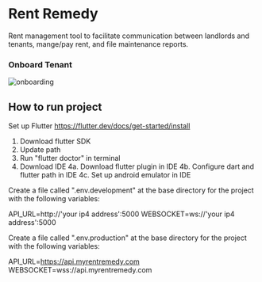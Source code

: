 # Rent Remedy

Rent management tool to facilitate communication between landlords and tenants, mange/pay rent, and file maintenance reports. 


### Onboard Tenant
![onboarding](https://user-images.githubusercontent.com/96437864/163682288-89685212-9f76-43c6-a7e6-e95a228f7fdf.gif)


## How to run project
Set up Flutter https://flutter.dev/docs/get-started/install

1. Download flutter SDK
2. Update path
3. Run "flutter doctor" in terminal
4. Download IDE
   4a. Download flutter plugin in IDE
   4b. Configure dart and flutter path in IDE
   4c. Set up android emulator in IDE

Create a file called ".env.development" at the base directory for the project with the following variables:

API_URL=http://'your ip4 address':5000
WEBSOCKET=ws://'your ip4 address':5000

Create a file called ".env.production" at the base directory for the project with the following variables:

API_URL=https://api.myrentremedy.com
WEBSOCKET=wss://api.myrentremedy.com
